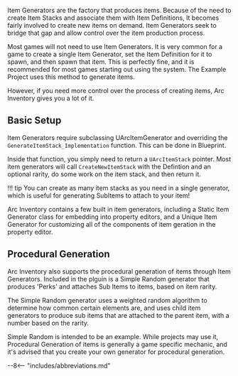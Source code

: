 
Item Generators are the factory that produces items.  Because of the need to create Item Stacks and associate them with Item Definitions, It becomes fairly involved to create new items on demand.  Item Generators seek to bridge that gap and allow control over the item production process.

Most games will not need to use Item Generators.  It is very common for a game to create a single Item Generator, set the Item Definition for it to spawn, and then spawn that item.  This is perfectly fine, and it is recommended for most games starting out using the system.  The Example Project uses this method to generate items.  

However, if you need more control over the process of creating items, Arc Inventory gives you a lot of it.

## Basic Setup

Item Generators require subclassing UArcItemGenerator and overriding the `GenerateItemStack_Implementation` function.  This can be done in Blueprint.   

Inside that function, you simply need to return a `UArcItemStack` pointer.  Most item generators will call `CreateNewItemStack` with the Defintion and an optional rarity, do some work on the item stack, and then return it.  

!!! tip
    You can create as many item stacks as you need in a single generator, which is useful for generating SubItems to attach to your item!

Arc Inventory contains a few built in item generators, including a Static Item Generator class for embedding into property editors, and a Unique Item Generator for customizing all of the components of item geration in the property editor.  

## Procedural Generation

Arc Inventory also supports the procedural generation of items through Item Generators.  Included in the plguin is a Simple Random generator that produces 'Perks' and attaches Sub Items to items, based on item rarity.  

The Simple Random generator uses a weighted random algorithm to determine how common certain elements are, and uses child item generators to produce sub items that are attached to the parent item, with a number based on the rarity.  

Simple Random is intended to be an example.  While projects may use it, Procedural Generation of items is generally a game specific mechanic, and it's advised that you create your own generator for procedural generation.


--8<-- "includes/abbreviations.md"